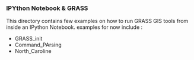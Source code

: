 ### IPYthon Notebook & GRASS ###
This directory contains few examples on how to run GRASS GIS tools from inside an IPython Notebook.
examples for now include :
* GRASS_init
* Command_PArsing
* North_Caroline
